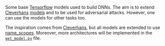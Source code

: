 Some base [Tensorflow](http://tensorflow.org) models used to build DNNs.
The aim is to extend [Cleverhans](https://github.com/tensorflow/cleverhans) [models](https://github.com/tensorflow/cleverhans/blob/master/cleverhans/model.py) and to be used for adversarial attacks.
However, one can use the models for other tasks too.

The inspiration comes from [Cleverhans](https://github.com/tensorflow/cleverhans/blob/master/cleverhans_tutorials/tutorial_models.py), but all models are extended to use [name_scopes](https://www.tensorflow.org/api_docs/python/tf/name_scope). Moreover, more architectures will be implemented in the [``` get_model.py ```](https://github.com/NullConvergence/dnn-models/blob/master/get_model.py) file.

